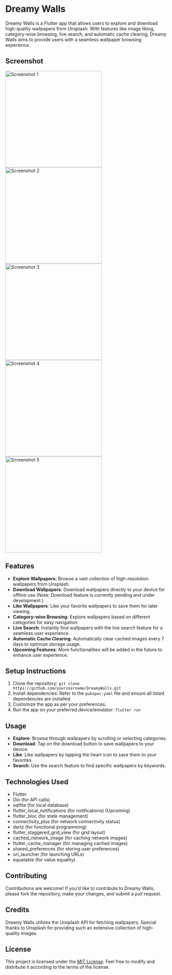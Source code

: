 # Dreamy Walls

Dreamy Walls is a Flutter app that allows users to explore and download high-quality wallpapers from
Unsplash. With features like image liking, category-wise browsing, live search, and automatic cache
clearing, Dreamy Walls aims to provide users with a seamless wallpaper browsing experience.

## Screenshot

<p float="left">
  <img src="https://raw.githubusercontent.com/dhruvin771/Dreamy_Walls/main/screenshot/1.png" width="300" alt="Screenshot 1" />
  <img src="https://raw.githubusercontent.com/dhruvin771/Dreamy_Walls/main/screenshot/2.png" width="300" alt="Screenshot 2" />
  <img src="https://raw.githubusercontent.com/dhruvin771/Dreamy_Walls/main/screenshot/3.png" width="300" alt="Screenshot 3" />
<img src="https://raw.githubusercontent.com/dhruvin771/Dreamy_Walls/main/screenshot/4.png" width="300" alt="Screenshot 4" />
  <img src="https://raw.githubusercontent.com/dhruvin771/Dreamy_Walls/main/screenshot/5.png" width="300" alt="Screenshot 5" />
</p>

## Features

- **Explore Wallpapers**: Browse a vast collection of high-resolution wallpapers from Unsplash.
- **Download Wallpapers**: Download wallpapers directly to your device for offline use.(Note:
  Download feature is currently pending and under development.)
- **Like Wallpapers**: Like your favorite wallpapers to save them for later viewing.
- **Category-wise Browsing**: Explore wallpapers based on different categories for easy navigation.
- **Live Search**: Instantly find wallpapers with the live search feature for a seamless user
  experience.
- **Automatic Cache Clearing**: Automatically clear cached images every 7 days to optimize storage
  usage.
- **Upcoming Features**: More functionalities will be added in the future to enhance user
  experience.

## Setup Instructions

1. Clone the repository: `git clone https://github.com/yourusername/DreamyWalls.git`
2. Install dependencies: Refer to the `pubspec.yaml` file and ensure all listed dependencies are
   installed.
3. Customize the app as per your preferences.
4. Run the app on your preferred device/emulator: `flutter run`

## Usage

- **Explore**: Browse through wallpapers by scrolling or selecting categories.
- **Download**: Tap on the download button to save wallpapers to your device.
- **Like**: Like wallpapers by tapping the heart icon to save them to your favorites.
- **Search**: Use the search feature to find specific wallpapers by keywords.

## Technologies Used

- Flutter
- Dio (for API calls)
- sqflite (for local database)
- flutter_local_notifications (for notifications) (Upcoming)
- flutter_bloc (for state management)
- connectivity_plus (for network connectivity status)
- dartz (for functional programming)
- flutter_staggered_grid_view (for grid layout)
- cached_network_image (for caching network images)
- flutter_cache_manager (for managing cached images)
- shared_preferences (for storing user preferences)
- url_launcher (for launching URLs)
- equatable (for value equality)

## Contributing

Contributions are welcome! If you'd like to contribute to Dreamy Walls, please fork the repository,
make your changes, and submit a pull request.

## Credits

Dreamy Walls utilizes the Unsplash API for fetching wallpapers. Special thanks to Unsplash for
providing such an extensive collection of high-quality images.

## License

This project is licensed under the [MIT License](https://opensource.org/licenses/MIT). Feel free to
modify and distribute it according to the terms of the license.